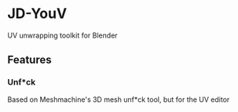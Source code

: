 # JD-YouV
UV unwrapping toolkit for Blender

## Features

### Unf\*ck

Based on Meshmachine's 3D mesh unf\*ck tool, but for the UV editor

